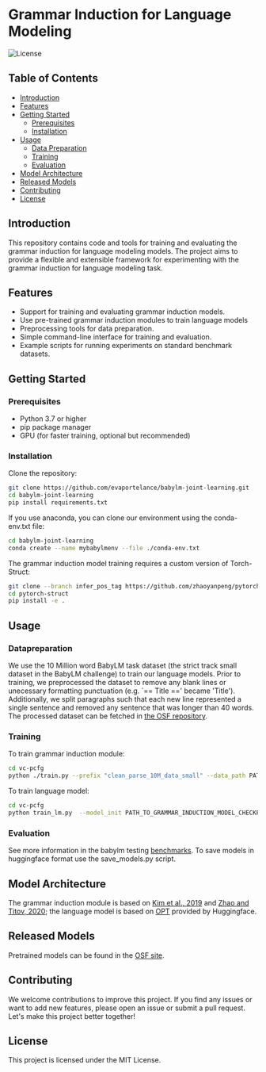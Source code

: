 # Grammar Induction for Language Modeling

![License](https://img.shields.io/badge/license-MIT-blue.svg)

## Table of Contents

- [Introduction](#introduction)
- [Features](#features)
- [Getting Started](#getting-started)
  - [Prerequisites](#prerequisites)
  - [Installation](#installation)
- [Usage](#usage)
  - [Data Preparation](#data-preparation)
  - [Training](#training)
  - [Evaluation](#evaluation)
- [Model Architecture](#model-architecture)
- [Released Models](#released-models)
- [Contributing](#contributing)
- [License](#license)

## Introduction

This repository contains code and tools for training and evaluating the grammar induction for language modeling models. The project aims to provide a flexible and extensible framework for experimenting with the grammar induction for language modeling task.

## Features

- Support for training and evaluating grammar induction models.
- Use pre-trained grammar induction modules to train language models
- Preprocessing tools for data preparation.
- Simple command-line interface for training and evaluation.
- Example scripts for running experiments on standard benchmark datasets.

## Getting Started

### Prerequisites

- Python 3.7 or higher
- pip package manager
- GPU (for faster training, optional but recommended)

### Installation

Clone the repository:

```bash
git clone https://github.com/evaportelance/babylm-joint-learning.git
cd babylm-joint-learning
pip install requirements.txt
```
If you use anaconda, you can clone our environment using the conda-env.txt file:
```bash
cd babylm-joint-learning
conda create --name mybabylmenv --file ./conda-env.txt
```

The grammar induction model training requires a custom version of Torch-Struct:
```bash
git clone --branch infer_pos_tag https://github.com/zhaoyanpeng/pytorch-struct.git
cd pytorch-struct
pip install -e .
```

## Usage

### Datapreparation

We use the 10 Million word BabyLM task dataset (the strict track small dataset in the BabyLM challenge) to train our language models. Prior to training, we preprocessed the dataset to remove any blank lines or unecessary formatting punctuation (e.g. `== Title ==' became 'Title'). Additionally, we split paragraphs such that each new line represented a single sentence and removed any sentence that was longer than 40 words. The processed dataset can be fetched in [the OSF repository](https://osf.io/qj4uy/?view_only=0436b8c2c1974d879e3a353bae662b4c).

### Training

To train grammar induction module:

```bash
cd vc-pcfg
python ./train.py --prefix "clean_parse_10M_data_small" --data_path PATH_TO_PREPROCESSED_DATA --tokenizer_path PATH_TO_TOKENIZER --save_model_path PATH_TO_LM_CONFIG --logger_name "./outputs" 
```

To train language model:

```bash
cd vc-pcfg
python train_lm.py  --model_init PATH_TO_GRAMMAR_INDUCTION_MODEL_CHECKPOINT --train_data PATH_TO_PREPROCESSED_DATA/all_train_10M_data_split.txt --val_data PATH_TO_PREPROCESSED_DATA/all_dev_data_split.txt --tokenizer_path PATH_TO_TOKENIZER --lm_config_path PATH_TO_LM_CONFIG --save_model_path "./results/" --logger_name "./results/log"
```

### Evaluation

See more information in the babylm testing [benchmarks](https://github.com/babylm/evaluation-pipeline). To save models in huggingface format use the save_models.py script.

## Model Architecture

The grammar induction module is based on [Kim et al., 2019](https://github.com/harvardnlp/compound-pcfg) and [Zhao and Titov, 2020](https://github.com/zhaoyanpeng/vpcfg); the language model is based on [OPT](https://huggingface.co/docs/transformers/main/model_doc/opt) provided by Huggingface.

## Released Models

Pretrained models can be found in the [OSF site](https://osf.io/qj4uy/?view_only=0436b8c2c1974d879e3a353bae662b4c).

## Contributing
We welcome contributions to improve this project. If you find any issues or want to add new features, please open an issue or submit a pull request. Let's make this project better together!

## License
This project is licensed under the MIT License.
